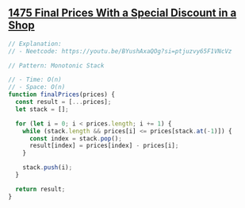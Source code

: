 ## [1475 Final Prices With a Special Discount in a Shop](https://leetcode.com/problems/final-prices-with-a-special-discount-in-a-shop/description/)

<!-- notecardId: 1759424358638 -->

```js
// Explanation:
// - Neetcode: https://youtu.be/BYushAxaQOg?si=ptjuzvy65F1VNcVz

// Pattern: Monotonic Stack

// - Time: O(n)
// - Space: O(n)
function finalPrices(prices) {
  const result = [...prices];
  let stack = [];

  for (let i = 0; i < prices.length; i += 1) {
    while (stack.length && prices[i] <= prices[stack.at(-1)]) {
      const index = stack.pop();
      result[index] = prices[index] - prices[i];
    }

    stack.push(i);
  }

  return result;
}
```
